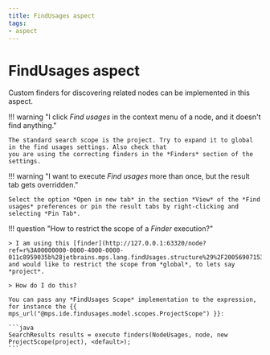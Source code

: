 ```yaml
---
title: FindUsages aspect
tags:
- aspect
---
```


# FindUsages aspect

Custom finders for discovering related nodes can be implemented in this aspect.

!!! warning "I click *Find usages* in the context menu of a node, and it doesn't find anything."

    The standard search scope is the project. Try to expand it to global in the find usages settings. Also check that
    you are using the correcting finders in the *Finders* section of the settings. 

!!! warning "I want to execute *Find usages* more than once, but the result tab gets overridden."

    Select the option *Open in new tab* in the section *View* of the *Find usages* preferences or pin the result tabs by right-clicking and selecting *Pin Tab*.

!!! question "How to restrict the scope of a *Finder* execution?"

    > I am using this [finder](http://127.0.0.1:63320/node?ref=r%3A00000000-0000-4000-0000-011c8959035b%28jetbrains.mps.lang.findUsages.structure%29%2F2005690715325995353) and would like to restrict the scope from *global*, to lets say *project*. 

    > How do I do this?
    
    You can pass any *FindUsages Scope* implementation to the expression, for instance the {{ mps_url("@mps.ide.findusages.model.scopes.ProjectScope") }}:

    ```java    
    SearchResults results = execute finders(NodeUsages, node, new ProjectScope(project), <default>);
    ```